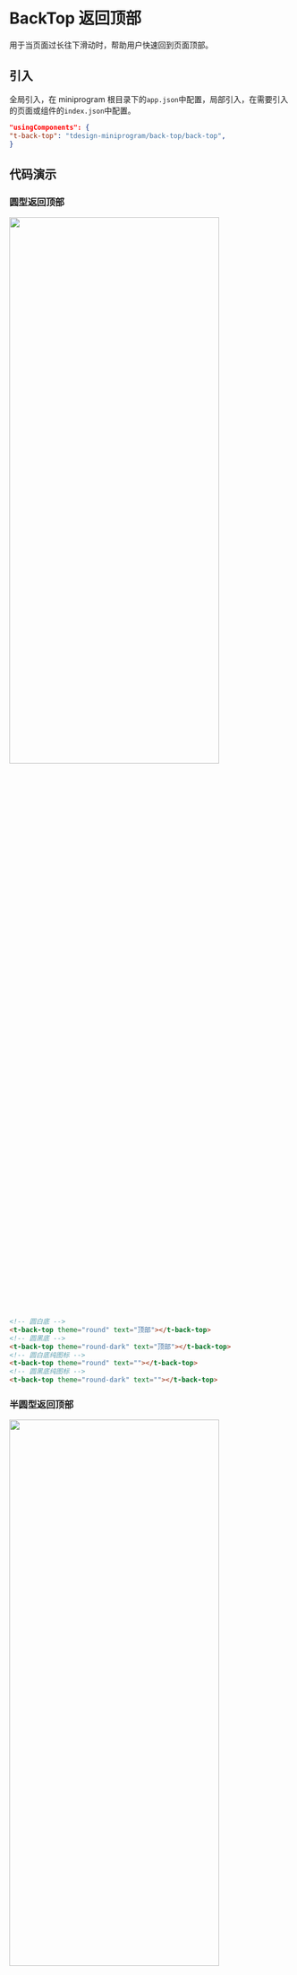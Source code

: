 # BackTop 返回顶部

用于当页面过长往下滑动时，帮助用户快速回到页面顶部。

## 引入

全局引入，在 miniprogram 根目录下的`app.json`中配置，局部引入，在需要引入的页面或组件的`index.json`中配置。

```json
"usingComponents": {
"t-back-top": "tdesign-miniprogram/back-top/back-top",
}
```

## 代码演示

### 圆型返回顶部

<img src="https://tdesign.gtimg.com/miniprogram/readme/backtop-1.png" width="375px" height="50%">

```html
<!-- 圆白底 -->
<t-back-top theme="round" text="顶部"></t-back-top>
<!-- 圆黑底 -->
<t-back-top theme="round-dark" text="顶部"></t-back-top>
<!-- 圆白底纯图标 -->
<t-back-top theme="round" text=""></t-back-top>
<!-- 圆黑底纯图标 -->
<t-back-top theme="round-dark" text=""></t-back-top>
```

### 半圆型返回顶部

<img src="https://tdesign.gtimg.com/miniprogram/readme/backtop-2.png" width="375px" height="50%">

```html
<!-- 半圆白底 -->
<t-back-top theme="half-round" text="顶部"></t-back-top>
<!-- 半圆黑底 -->
<t-back-top theme="half-round-dark" text="顶部"></t-back-top>
```

## API

### BackTop Props

| 名称             | 类型          | 默认值    | 说明                                                                                                    | 必传 |
| ---------------- | ------------- | --------- | ------------------------------------------------------------------------------------------------------- | ---- |
| external-classes | Array         | -         | 组件类名，分别用于设置外层元素、图标、文本内容等元素类名。`['t-class', 't-class-icon', 't-class-text']` | N    |
| fixed            | Boolean       | true      | 是否绝对定位固定到屏幕右下方                                                                            | N    |
| icon             | String / Slot | 'backtop' | 图标                                                                                                    | N    |
| text             | String        | ''        | 文案                                                                                                    | N    |
| theme            | String        | round     | 预设的样式类型。可选项：round/half-round/round-dark/half-round-dark                                     | N    |

### BackTop Events

| 名称   | 参数 | 描述     |
| ------ | ---- | -------- |
| to-top | -    | 点击触发 |
